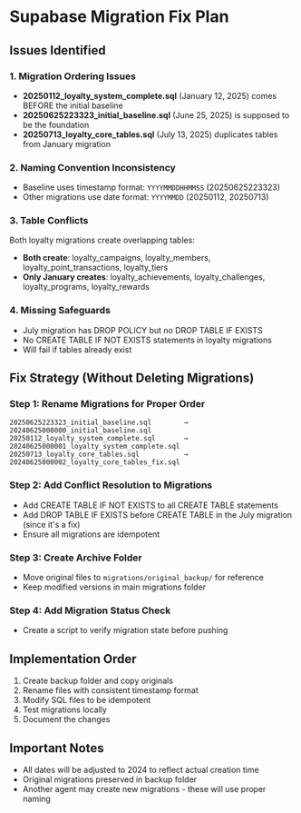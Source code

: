 # Supabase Migration Fix Plan

## Issues Identified

### 1. Migration Ordering Issues
- **20250112_loyalty_system_complete.sql** (January 12, 2025) comes BEFORE the initial baseline
- **20250625223323_initial_baseline.sql** (June 25, 2025) is supposed to be the foundation
- **20250713_loyalty_core_tables.sql** (July 13, 2025) duplicates tables from January migration

### 2. Naming Convention Inconsistency
- Baseline uses timestamp format: `YYYYMMDDHHMMSS` (20250625223323)
- Other migrations use date format: `YYYYMMDD` (20250112, 20250713)

### 3. Table Conflicts
Both loyalty migrations create overlapping tables:
- **Both create**: loyalty_campaigns, loyalty_members, loyalty_point_transactions, loyalty_tiers
- **Only January creates**: loyalty_achievements, loyalty_challenges, loyalty_programs, loyalty_rewards

### 4. Missing Safeguards
- July migration has DROP POLICY but no DROP TABLE IF EXISTS
- No CREATE TABLE IF NOT EXISTS statements in loyalty migrations
- Will fail if tables already exist

## Fix Strategy (Without Deleting Migrations)

### Step 1: Rename Migrations for Proper Order
```
20250625223323_initial_baseline.sql        → 20240625000000_initial_baseline.sql
20250112_loyalty_system_complete.sql       → 20240625000001_loyalty_system_complete.sql  
20250713_loyalty_core_tables.sql           → 20240625000002_loyalty_core_tables_fix.sql
```

### Step 2: Add Conflict Resolution to Migrations
- Add CREATE TABLE IF NOT EXISTS to all CREATE TABLE statements
- Add DROP TABLE IF EXISTS before CREATE TABLE in the July migration (since it's a fix)
- Ensure all migrations are idempotent

### Step 3: Create Archive Folder
- Move original files to `migrations/original_backup/` for reference
- Keep modified versions in main migrations folder

### Step 4: Add Migration Status Check
- Create a script to verify migration state before pushing

## Implementation Order
1. Create backup folder and copy originals
2. Rename files with consistent timestamp format
3. Modify SQL files to be idempotent
4. Test migrations locally
5. Document the changes

## Important Notes
- All dates will be adjusted to 2024 to reflect actual creation time
- Original migrations preserved in backup folder
- Another agent may create new migrations - these will use proper naming